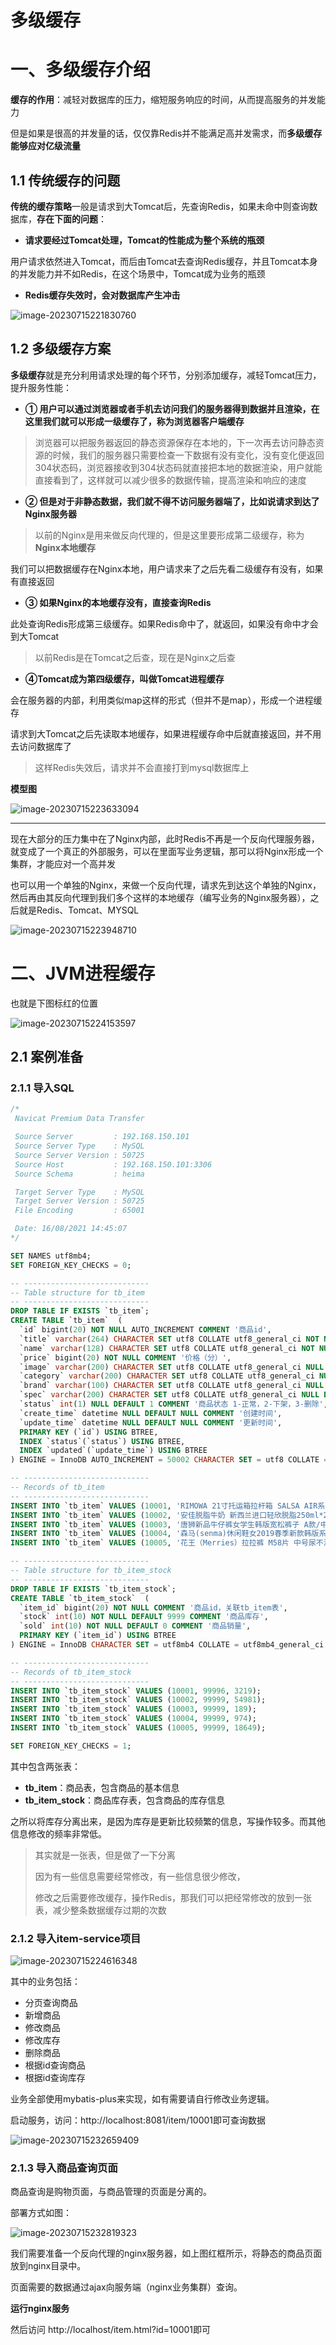 # 多级缓存

# 一、多级缓存介绍

**缓存的作用**：减轻对数据库的压力，缩短服务响应的时间，从而提高服务的并发能力

但是如果是很高的并发量的话，仅仅靠Redis并不能满足高并发需求，而**多级缓存能够应对亿级流量**

## 1.1 传统缓存的问题

**传统的缓存策略**一般是请求到大Tomcat后，先查询Redis，如果未命中则查询数据库，**存在下面的问题**：

* **请求要经过Tomcat处理，Tomcat的性能成为整个系统的瓶颈**

用户请求依然进入Tomcat，而后由Tomcat去查询Redis缓存，并且Tomcat本身的并发能力并不如Redis，在这个场景中，Tomcat成为业务的瓶颈

* **Redis缓存失效时，会对数据库产生冲击**

![image-20230715221830760](https://picture-typora-zhangjingqi.oss-cn-beijing.aliyuncs.com/image-20230715221830760.png)

## 1.2 多级缓存方案

**多级缓存**就是充分利用请求处理的每个环节，分别添加缓存，减轻Tomcat压力，提升服务性能：

* **① 用户可以通过浏览器或者手机去访问我们的服务器得到数据并且渲染，在这里我们就可以形成一级缓存了，称为浏览器客户端缓存**

> 浏览器可以把服务器返回的静态资源保存在本地的，下一次再去访问静态资源的时候，我们的服务器只需要检查一下数据有没有变化，没有变化便返回304状态码，浏览器接收到304状态码就直接把本地的数据渲染，用户就能直接看到了，这样就可以减少很多的数据传输，提高渲染和响应的速度

* **② 但是对于非静态数据，我们就不得不访问服务器端了，比如说请求到达了Nginx服务器**

> 以前的Nginx是用来做反向代理的，但是这里要形成第二级缓存，称为**Nginx本地缓存**

我们可以把数据缓存在Nginx本地，用户请求来了之后先看二级缓存有没有，如果有直接返回

* **③ 如果Nginx的本地缓存没有，直接查询Redis**

此处查询Redis形成第三级缓存。如果Redis命中了，就返回，如果没有命中才会到大Tomcat

> 以前Redis是在Tomcat之后查，现在是Nginx之后查

* **④Tomcat成为第四级缓存，叫做Tomcat进程缓存**

会在服务器的内部，利用类似map这样的形式（但并不是map），形成一个进程缓存

请求到大Tomcat之后先读取本地缓存，如果进程缓存命中后就直接返回，并不用去访问数据库了

> 这样Redis失效后，请求并不会直接打到mysql数据库上



**模型图**

![image-20230715223633094](https://picture-typora-zhangjingqi.oss-cn-beijing.aliyuncs.com/image-20230715223633094.png)

****

现在大部分的压力集中在了Nginx内部，此时Redis不再是一个反向代理服务器，就变成了一个真正的外部服务，可以在里面写业务逻辑，那可以将Nginx形成一个集群，才能应对一个高并发

也可以用一个单独的Nginx，来做一个反向代理，请求先到达这个单独的Nginx，然后再由其反向代理到我们多个这样的本地缓存（编写业务的Nginx服务器），之后就是Redis、Tomcat、MYSQL

![image-20230715223948710](https://picture-typora-zhangjingqi.oss-cn-beijing.aliyuncs.com/image-20230715223948710.png)









# 二、JVM进程缓存

也就是下图标红的位置

![image-20230715224153597](https://picture-typora-zhangjingqi.oss-cn-beijing.aliyuncs.com/image-20230715224153597.png)



## 2.1 案例准备

### 2.1.1 导入SQL

```sql
/*
 Navicat Premium Data Transfer

 Source Server         : 192.168.150.101
 Source Server Type    : MySQL
 Source Server Version : 50725
 Source Host           : 192.168.150.101:3306
 Source Schema         : heima

 Target Server Type    : MySQL
 Target Server Version : 50725
 File Encoding         : 65001

 Date: 16/08/2021 14:45:07
*/

SET NAMES utf8mb4;
SET FOREIGN_KEY_CHECKS = 0;

-- ----------------------------
-- Table structure for tb_item
-- ----------------------------
DROP TABLE IF EXISTS `tb_item`;
CREATE TABLE `tb_item`  (
  `id` bigint(20) NOT NULL AUTO_INCREMENT COMMENT '商品id',
  `title` varchar(264) CHARACTER SET utf8 COLLATE utf8_general_ci NOT NULL COMMENT '商品标题',
  `name` varchar(128) CHARACTER SET utf8 COLLATE utf8_general_ci NOT NULL DEFAULT '' COMMENT '商品名称',
  `price` bigint(20) NOT NULL COMMENT '价格（分）',
  `image` varchar(200) CHARACTER SET utf8 COLLATE utf8_general_ci NULL DEFAULT NULL COMMENT '商品图片',
  `category` varchar(200) CHARACTER SET utf8 COLLATE utf8_general_ci NULL DEFAULT NULL COMMENT '类目名称',
  `brand` varchar(100) CHARACTER SET utf8 COLLATE utf8_general_ci NULL DEFAULT NULL COMMENT '品牌名称',
  `spec` varchar(200) CHARACTER SET utf8 COLLATE utf8_general_ci NULL DEFAULT NULL COMMENT '规格',
  `status` int(1) NULL DEFAULT 1 COMMENT '商品状态 1-正常，2-下架，3-删除',
  `create_time` datetime NULL DEFAULT NULL COMMENT '创建时间',
  `update_time` datetime NULL DEFAULT NULL COMMENT '更新时间',
  PRIMARY KEY (`id`) USING BTREE,
  INDEX `status`(`status`) USING BTREE,
  INDEX `updated`(`update_time`) USING BTREE
) ENGINE = InnoDB AUTO_INCREMENT = 50002 CHARACTER SET = utf8 COLLATE = utf8_general_ci COMMENT = '商品表' ROW_FORMAT = COMPACT;

-- ----------------------------
-- Records of tb_item
-- ----------------------------
INSERT INTO `tb_item` VALUES (10001, 'RIMOWA 21寸托运箱拉杆箱 SALSA AIR系列果绿色 820.70.36.4', 'SALSA AIR', 16900, 'https://m.360buyimg.com/mobilecms/s720x720_jfs/t6934/364/1195375010/84676/e9f2c55f/597ece38N0ddcbc77.jpg!q70.jpg.webp', '拉杆箱', 'RIMOWA', '{\"颜色\": \"红色\", \"尺码\": \"26寸\"}', 1, '2019-05-01 00:00:00', '2019-05-01 00:00:00');
INSERT INTO `tb_item` VALUES (10002, '安佳脱脂牛奶 新西兰进口轻欣脱脂250ml*24整箱装*2', '脱脂牛奶', 68600, 'https://m.360buyimg.com/mobilecms/s720x720_jfs/t25552/261/1180671662/383855/33da8faa/5b8cf792Neda8550c.jpg!q70.jpg.webp', '牛奶', '安佳', '{\"数量\": 24}', 1, '2019-05-01 00:00:00', '2019-05-01 00:00:00');
INSERT INTO `tb_item` VALUES (10003, '唐狮新品牛仔裤女学生韩版宽松裤子 A款/中牛仔蓝（无绒款） 26', '韩版牛仔裤', 84600, 'https://m.360buyimg.com/mobilecms/s720x720_jfs/t26989/116/124520860/644643/173643ea/5b860864N6bfd95db.jpg!q70.jpg.webp', '牛仔裤', '唐狮', '{\"颜色\": \"蓝色\", \"尺码\": \"26\"}', 1, '2019-05-01 00:00:00', '2019-05-01 00:00:00');
INSERT INTO `tb_item` VALUES (10004, '森马(senma)休闲鞋女2019春季新款韩版系带板鞋学生百搭平底女鞋 黄色 36', '休闲板鞋', 10400, 'https://m.360buyimg.com/mobilecms/s720x720_jfs/t1/29976/8/2947/65074/5c22dad6Ef54f0505/0b5fe8c5d9bf6c47.jpg!q70.jpg.webp', '休闲鞋', '森马', '{\"颜色\": \"白色\", \"尺码\": \"36\"}', 1, '2019-05-01 00:00:00', '2019-05-01 00:00:00');
INSERT INTO `tb_item` VALUES (10005, '花王（Merries）拉拉裤 M58片 中号尿不湿（6-11kg）（日本原装进口）', '拉拉裤', 38900, 'https://m.360buyimg.com/mobilecms/s720x720_jfs/t24370/119/1282321183/267273/b4be9a80/5b595759N7d92f931.jpg!q70.jpg.webp', '拉拉裤', '花王', '{\"型号\": \"XL\"}', 1, '2019-05-01 00:00:00', '2019-05-01 00:00:00');

-- ----------------------------
-- Table structure for tb_item_stock
-- ----------------------------
DROP TABLE IF EXISTS `tb_item_stock`;
CREATE TABLE `tb_item_stock`  (
  `item_id` bigint(20) NOT NULL COMMENT '商品id，关联tb_item表',
  `stock` int(10) NOT NULL DEFAULT 9999 COMMENT '商品库存',
  `sold` int(10) NOT NULL DEFAULT 0 COMMENT '商品销量',
  PRIMARY KEY (`item_id`) USING BTREE
) ENGINE = InnoDB CHARACTER SET = utf8mb4 COLLATE = utf8mb4_general_ci ROW_FORMAT = COMPACT;

-- ----------------------------
-- Records of tb_item_stock
-- ----------------------------
INSERT INTO `tb_item_stock` VALUES (10001, 99996, 3219);
INSERT INTO `tb_item_stock` VALUES (10002, 99999, 54981);
INSERT INTO `tb_item_stock` VALUES (10003, 99999, 189);
INSERT INTO `tb_item_stock` VALUES (10004, 99999, 974);
INSERT INTO `tb_item_stock` VALUES (10005, 99999, 18649);

SET FOREIGN_KEY_CHECKS = 1;

```

其中包含两张表：

- **tb_item**：商品表，包含商品的基本信息
- **tb_item_stock**：商品库存表，包含商品的库存信息

之所以将库存分离出来，是因为库存是更新比较频繁的信息，写操作较多。而其他信息修改的频率非常低。



> 其实就是一张表，但是做了一下分离
>
> 因为有一些信息需要经常修改，有一些信息很少修改，
>
> 修改之后需要修改缓存，操作Redis，那我们可以把经常修改的放到一张表，减少整条数据缓存过期的次数

### 2.1.2 导入item-service项目

![image-20230715224616348](https://picture-typora-zhangjingqi.oss-cn-beijing.aliyuncs.com/image-20230715224616348.png)

其中的业务包括：

- 分页查询商品
- 新增商品
- 修改商品
- 修改库存
- 删除商品
- 根据id查询商品
- 根据id查询库存



业务全部使用mybatis-plus来实现，如有需要请自行修改业务逻辑。

启动服务，访问：http://localhost:8081/item/10001即可查询数据

![image-20230715232659409](https://picture-typora-zhangjingqi.oss-cn-beijing.aliyuncs.com/image-20230715232659409.png)





### 2.1.3 导入商品查询页面

商品查询是购物页面，与商品管理的页面是分离的。

部署方式如图：

![image-20230715232819323](https://picture-typora-zhangjingqi.oss-cn-beijing.aliyuncs.com/image-20230715232819323.png)

我们需要准备一个反向代理的nginx服务器，如上图红框所示，将静态的商品页面放到nginx目录中。

页面需要的数据通过ajax向服务端（nginx业务集群）查询。



**运行nginx服务**

然后访问 http://localhost/item.html?id=10001即可


























































